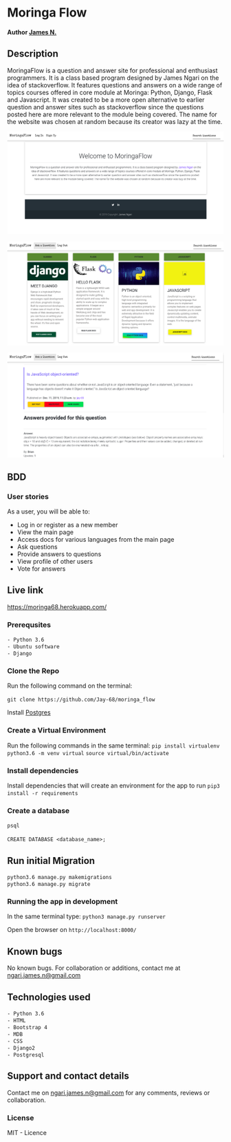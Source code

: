 # Moringa Flow
#### Author **[James N.](https://github.com/jay-68)**

## Description
MoringaFlow is a question and answer site for professional and enthusiast programmers. It is a class based program designed by James Ngari on the idea of stackoverflow. It features questions and answers on a wide range of topics courses offered in core module at Moringa: Python, Django, Flask and Javascript. It was created to be a more open alternative to earlier question and answer sites such as stackoverflow since the questions posted here are more relevant to the module being covered. The name for the website was chosen at random because its creator was lazy at the time.

![App live Image](static/images/flow3.png "Main Landing page")

![App live Image](static/images/flow1.png "Available groups and Docs")

![App live Image](static/images/flow2.png "Questions")




## BDD

### User stories
As a user, you will be able to:

- Log in or register as a new member
- View the main page
- Access docs for various languages from the main page
- Ask questions
- Provide answers to questions
- View profile of other users
- Vote for answers


## Live link

https://moringa68.herokuapp.com/

### Prerequsites
    - Python 3.6
    - Ubuntu software
    - Django

### Clone the Repo
Run the following command on the terminal:

`git clone https://github.com/Jay-68/moringa_flow`

Install  [Postgres](https://www.postgresql.org/download/)
 
### Create a Virtual Environment
Run the following commands in the same terminal:
`pip install virtualenv`
`python3.6 -m venv virtual`
`source virtual/bin/activate`

### Install dependencies
Install dependencies that will create an environment for the app to run
`pip3 install -r requirements`

### Create a database

```
psql

CREATE DATABASE <database_name>;

```


## Run initial Migration

```
python3.6 manage.py makemigrations
python3.6 manage.py migrate

```


### Running the app in development
In the same terminal type:
`python3 manage.py runserver`

Open the browser on `http://localhost:8000/`

## Known bugs

No known bugs. For collaboration or additions, contact me at ngari.james.n@gmail.com


## Technologies used
    - Python 3.6
    - HTML
    - Bootstrap 4
    - MDB
    - CSS
    - Django2
    - Postgresql

## Support and contact details
Contact me on ngari.james.n@gmail.com  for any comments, reviews or collaboration.

### License
MIT - Licence